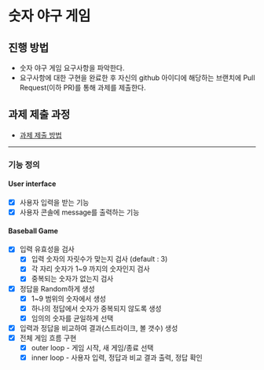 # 숫자 야구 게임
## 진행 방법
* 숫자 야구 게임 요구사항을 파악한다.
* 요구사항에 대한 구현을 완료한 후 자신의 github 아이디에 해당하는 브랜치에 Pull Request(이하 PR)를 통해 과제를 제출한다.

## 과제 제출 과정
* [과제 제출 방법](https://github.com/next-step/nextstep-docs/tree/master/precourse)

---
### 기능 정의
#### User interface
- [x] 사용자 입력을 받는 기능
- [x] 사용자 콘솔에 message를 출력하는 기능

#### Baseball Game
- [x] 입력 유효성을 검사
  - [x] 입력 숫자의 자릿수가 맞는지 검사 (default : 3)
  - [x] 각 자리 숫자가 1~9 까지의 숫자인지 검사
  - [x] 중복되는 숫자가 없는지 검사
- [x] 정답을 Random하게 생성
  - [x] 1~9 범위의 숫자에서 생성
  - [x] 하나의 정답에서 숫자가 중복되지 않도록 생성
  - [x] 임의의 숫자를 균일하게 선택
- [x] 입력과 정답을 비교하여 결과(스트라이크, 볼 갯수) 생성
- [x] 전체 게임 흐름 구현
  - [x] outer loop - 게임 시작, 새 게임/종료 선택
  - [x] inner loop - 사용자 입력, 정답과 비교 결과 출력, 정답 확인